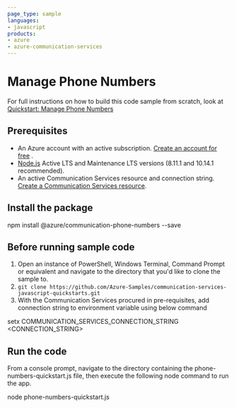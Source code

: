 ```yaml
---
page_type: sample
languages:
- javascript
products:
- azure
- azure-communication-services
---
```


# Manage Phone Numbers

For full instructions on how to build this code sample from scratch, look at [Quickstart: Manage Phone Numbers](https://docs.microsoft.com/en-us/azure/communication-services/quickstarts/telephony-sms/get-phone-number?pivots=programming-language-javascript)

## Prerequisites

- An Azure account with an active subscription. [Create an account for free](https://azure.microsoft.com/free/?WT.mc_id=A261C142F)  .
- [Node.js](https://nodejs.org/en/) Active LTS and Maintenance LTS versions (8.11.1 and 10.14.1 recommended).
- An active Communication Services resource and connection string. [Create a Communication Services resource](https://docs.microsoft.com/en-us/azure/communication-services/quickstarts/create-communication-resource).

## Install the package

npm install @azure/communication-phone-numbers --save

## Before running sample code

1. Open an instance of PowerShell, Windows Terminal, Command Prompt or equivalent and navigate to the directory that you'd like to clone the sample to.
2. `git clone https://github.com/Azure-Samples/communication-services-javascript-quickstarts.git`
3. With the Communication Services procured in pre-requisites, add connection string to environment variable using below command

setx COMMUNICATION_SERVICES_CONNECTION_STRING <CONNECTION_STRING>

## Run the code

From a console prompt, navigate to the directory containing the phone-numbers-quickstart.js file, then execute the following node command to run the app.

node phone-numbers-quickstart.js